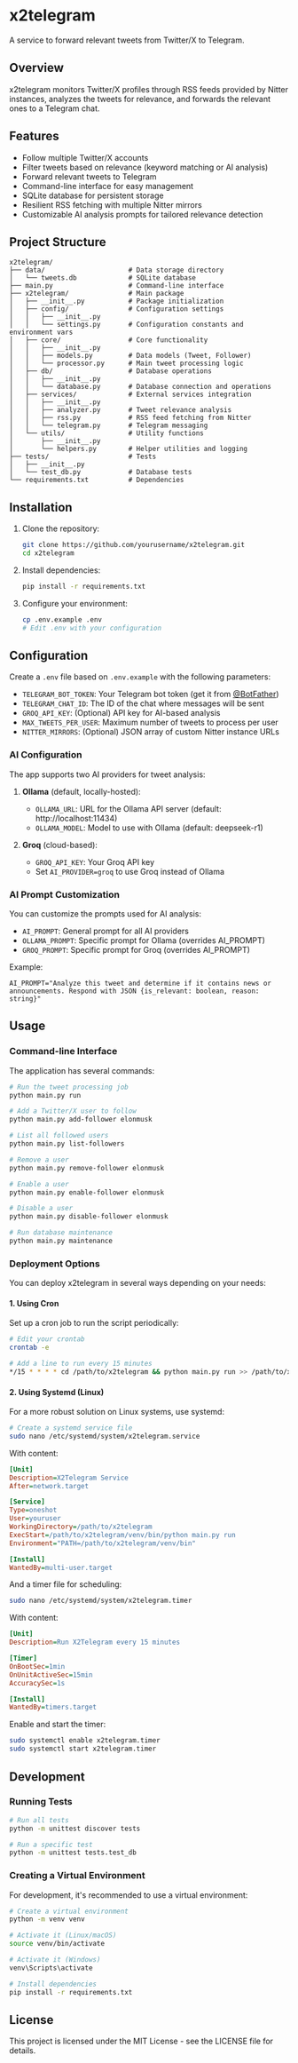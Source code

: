 # x2telegram

A service to forward relevant tweets from Twitter/X to Telegram.

## Overview

x2telegram monitors Twitter/X profiles through RSS feeds provided by Nitter instances, analyzes the tweets for relevance, and forwards the relevant ones to a Telegram chat.

## Features

- Follow multiple Twitter/X accounts
- Filter tweets based on relevance (keyword matching or AI analysis)
- Forward relevant tweets to Telegram
- Command-line interface for easy management
- SQLite database for persistent storage
- Resilient RSS fetching with multiple Nitter mirrors
- Customizable AI analysis prompts for tailored relevance detection

## Project Structure

```
x2telegram/
├── data/                     # Data storage directory
│   └── tweets.db             # SQLite database
├── main.py                   # Command-line interface
├── x2telegram/               # Main package
│   ├── __init__.py           # Package initialization
│   ├── config/               # Configuration settings
│   │   ├── __init__.py
│   │   └── settings.py       # Configuration constants and environment vars
│   ├── core/                 # Core functionality
│   │   ├── __init__.py
│   │   ├── models.py         # Data models (Tweet, Follower)
│   │   └── processor.py      # Main tweet processing logic
│   ├── db/                   # Database operations
│   │   ├── __init__.py
│   │   └── database.py       # Database connection and operations
│   ├── services/             # External services integration
│   │   ├── __init__.py
│   │   ├── analyzer.py       # Tweet relevance analysis
│   │   ├── rss.py            # RSS feed fetching from Nitter
│   │   └── telegram.py       # Telegram messaging
│   └── utils/                # Utility functions
│       ├── __init__.py
│       └── helpers.py        # Helper utilities and logging
├── tests/                    # Tests
│   ├── __init__.py
│   └── test_db.py            # Database tests
└── requirements.txt          # Dependencies
```

## Installation

1. Clone the repository:
   ```bash
   git clone https://github.com/yourusername/x2telegram.git
   cd x2telegram
   ```

2. Install dependencies:
   ```bash
   pip install -r requirements.txt
   ```

3. Configure your environment:
   ```bash
   cp .env.example .env
   # Edit .env with your configuration
   ```

## Configuration

Create a `.env` file based on `.env.example` with the following parameters:

- `TELEGRAM_BOT_TOKEN`: Your Telegram bot token (get it from [@BotFather](https://t.me/BotFather))
- `TELEGRAM_CHAT_ID`: The ID of the chat where messages will be sent
- `GROQ_API_KEY`: (Optional) API key for AI-based analysis
- `MAX_TWEETS_PER_USER`: Maximum number of tweets to process per user
- `NITTER_MIRRORS`: (Optional) JSON array of custom Nitter instance URLs

### AI Configuration

The app supports two AI providers for tweet analysis:

1. **Ollama** (default, locally-hosted): 
   - `OLLAMA_URL`: URL for the Ollama API server (default: http://localhost:11434)
   - `OLLAMA_MODEL`: Model to use with Ollama (default: deepseek-r1)

2. **Groq** (cloud-based):
   - `GROQ_API_KEY`: Your Groq API key
   - Set `AI_PROVIDER=groq` to use Groq instead of Ollama

### AI Prompt Customization

You can customize the prompts used for AI analysis:

- `AI_PROMPT`: General prompt for all AI providers
- `OLLAMA_PROMPT`: Specific prompt for Ollama (overrides AI_PROMPT)
- `GROQ_PROMPT`: Specific prompt for Groq (overrides AI_PROMPT)

Example:
```
AI_PROMPT="Analyze this tweet and determine if it contains news or announcements. Respond with JSON {is_relevant: boolean, reason: string}"
```

## Usage

### Command-line Interface

The application has several commands:

```bash
# Run the tweet processing job
python main.py run

# Add a Twitter/X user to follow
python main.py add-follower elonmusk

# List all followed users
python main.py list-followers

# Remove a user
python main.py remove-follower elonmusk

# Enable a user
python main.py enable-follower elonmusk

# Disable a user
python main.py disable-follower elonmusk

# Run database maintenance
python main.py maintenance
```

### Deployment Options

You can deploy x2telegram in several ways depending on your needs:

#### 1. Using Cron

Set up a cron job to run the script periodically:

```bash
# Edit your crontab
crontab -e

# Add a line to run every 15 minutes
*/15 * * * * cd /path/to/x2telegram && python main.py run >> /path/to/x2telegram/logs/cron.log 2>&1
```

#### 2. Using Systemd (Linux)

For a more robust solution on Linux systems, use systemd:

```bash
# Create a systemd service file
sudo nano /etc/systemd/system/x2telegram.service
```

With content:
```ini
[Unit]
Description=X2Telegram Service
After=network.target

[Service]
Type=oneshot
User=youruser
WorkingDirectory=/path/to/x2telegram
ExecStart=/path/to/x2telegram/venv/bin/python main.py run
Environment="PATH=/path/to/x2telegram/venv/bin"

[Install]
WantedBy=multi-user.target
```

And a timer file for scheduling:
```bash
sudo nano /etc/systemd/system/x2telegram.timer
```

With content:
```ini
[Unit]
Description=Run X2Telegram every 15 minutes

[Timer]
OnBootSec=1min
OnUnitActiveSec=15min
AccuracySec=1s

[Install]
WantedBy=timers.target
```

Enable and start the timer:
```bash
sudo systemctl enable x2telegram.timer
sudo systemctl start x2telegram.timer
```

## Development

### Running Tests

```bash
# Run all tests
python -m unittest discover tests

# Run a specific test
python -m unittest tests.test_db
```

### Creating a Virtual Environment

For development, it's recommended to use a virtual environment:

```bash
# Create a virtual environment
python -m venv venv

# Activate it (Linux/macOS)
source venv/bin/activate

# Activate it (Windows)
venv\Scripts\activate

# Install dependencies
pip install -r requirements.txt
```

## License

This project is licensed under the MIT License - see the LICENSE file for details.